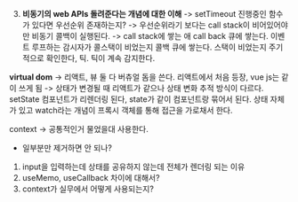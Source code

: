 3. **비동기의 web APIs 돌려준다는 개념에 대한 이해**
-> setTimeout 진행중인 함수가 있다면 우선순위 존재하는지?
-> 우선순위라기 보다는 call stack이 비어있어야만 비동기 콜백이 실행된다.
-> call stack에 쌓는 애 call back 큐에 쌓는다. 이벤트 루프하는 감시자가 콜스택이 비었는지 콜백 큐에 쌓는다. 스택이 비었는지 주기적으로 확인한다, 틱. 틱이 계속 감지한다.

**virtual dom**
-> 리액트, 뷰 둘 다 버츄얼 돔을 쓴다. 리액트에서 처음 등장, vue js는 같이 쓰게 됨
-> 상태가 변경될 때 리액트가 같으나 상태 변화 추적 방식이 다르다. setState 컴포넌트가 리렌더링 된다, state가 같이 컴포넌트랑 묶어서 된다. 상태 자체가 있고 watch라는 개념이 프록시 객체를 통해 접근을 가로채서 한다.



context
-> 공통적인거 물었을대 사용한다.
- 일부분만 제거하면 안 되나?

1. input을 입력하는데 상태를 공유하지 않는데 전체가 렌더링 되는 이유
2. useMemo, useCallback 차이에 대해서?
3. context가 실무에서 어떻게 사용되는지?